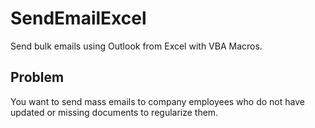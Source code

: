 # SendEmailExcel
Send bulk emails using Outlook from Excel with VBA Macros.

## Problem 
You want to send mass emails to company employees who do not have updated or missing documents to regularize them.


